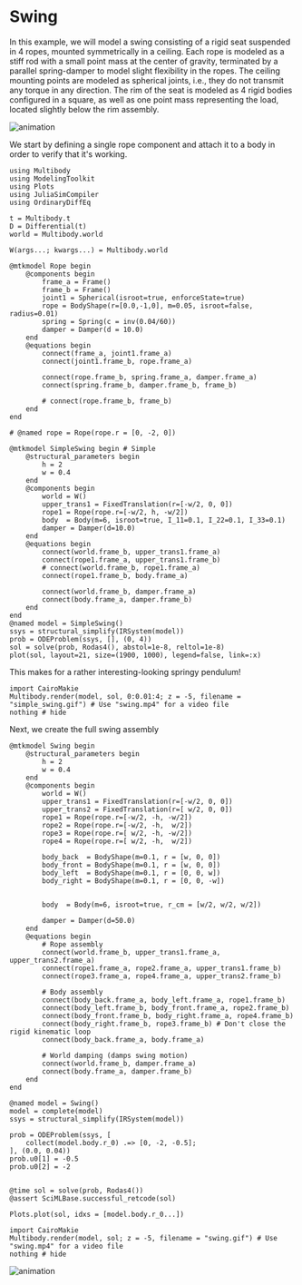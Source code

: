 # Swing

In this example, we will model a swing consisting of a rigid seat suspended in 4 ropes, mounted symmetrically in a ceiling. Each rope is modeled as a stiff rod with a small point mass at the center of gravity, terminated by a parallel spring-damper to model slight flexibility in the ropes. The ceiling mounting points are modeled as spherical joints, i.e., they do not transmit any torque in any direction. The rim of the seat is modeled as 4 rigid bodies configured in a square, as well as one point mass representing the load, located slightly below the rim assembly.

![animation](swing.gif)


We start by defining a single rope component and attach it to a body in order to verify that it's working.

```@example SWING
using Multibody
using ModelingToolkit
using Plots
using JuliaSimCompiler
using OrdinaryDiffEq

t = Multibody.t
D = Differential(t)
world = Multibody.world

W(args...; kwargs...) = Multibody.world

@mtkmodel Rope begin
    @components begin
        frame_a = Frame()
        frame_b = Frame()
        joint1 = Spherical(isroot=true, enforceState=true)
        rope = BodyShape(r=[0.0,-1,0], m=0.05, isroot=false, radius=0.01)
        spring = Spring(c = inv(0.04/60))
        damper = Damper(d = 10.0)
    end
    @equations begin
        connect(frame_a, joint1.frame_a)
        connect(joint1.frame_b, rope.frame_a)

        connect(rope.frame_b, spring.frame_a, damper.frame_a)
        connect(spring.frame_b, damper.frame_b, frame_b)

        # connect(rope.frame_b, frame_b)
    end
end

# @named rope = Rope(rope.r = [0, -2, 0])

@mtkmodel SimpleSwing begin # Simple
    @structural_parameters begin
        h = 2
        w = 0.4
    end
    @components begin
        world = W()
        upper_trans1 = FixedTranslation(r=[-w/2, 0, 0])
        rope1 = Rope(rope.r=[-w/2, h, -w/2])
        body  = Body(m=6, isroot=true, I_11=0.1, I_22=0.1, I_33=0.1)
        damper = Damper(d=10.0)
    end
    @equations begin
        connect(world.frame_b, upper_trans1.frame_a)
        connect(rope1.frame_a, upper_trans1.frame_b)
        # connect(world.frame_b, rope1.frame_a)
        connect(rope1.frame_b, body.frame_a)
        
        connect(world.frame_b, damper.frame_a)
        connect(body.frame_a, damper.frame_b)
    end
end
@named model = SimpleSwing()
ssys = structural_simplify(IRSystem(model))
prob = ODEProblem(ssys, [], (0, 4))
sol = solve(prob, Rodas4(), abstol=1e-8, reltol=1e-8)
plot(sol, layout=21, size=(1900, 1000), legend=false, link=:x)
```
This makes for a rather interesting-looking springy pendulum!

```@example SWING
import CairoMakie
Multibody.render(model, sol, 0:0.01:4; z = -5, filename = "simple_swing.gif") # Use "swing.mp4" for a video file
nothing # hide
```

Next, we create the full swing assembly

```@example SWING
@mtkmodel Swing begin
    @structural_parameters begin
        h = 2
        w = 0.4
    end
    @components begin
        world = W()
        upper_trans1 = FixedTranslation(r=[-w/2, 0, 0])
        upper_trans2 = FixedTranslation(r=[ w/2, 0, 0])
        rope1 = Rope(rope.r=[-w/2, -h, -w/2])
        rope2 = Rope(rope.r=[-w/2, -h,  w/2])
        rope3 = Rope(rope.r=[ w/2, -h, -w/2])
        rope4 = Rope(rope.r=[ w/2, -h,  w/2])

        body_back  = BodyShape(m=0.1, r = [w, 0, 0])
        body_front = BodyShape(m=0.1, r = [w, 0, 0])
        body_left  = BodyShape(m=0.1, r = [0, 0, w])
        body_right = BodyShape(m=0.1, r = [0, 0, -w])


        body  = Body(m=6, isroot=true, r_cm = [w/2, w/2, w/2])

        damper = Damper(d=50.0)
    end
    @equations begin
        # Rope assembly
        connect(world.frame_b, upper_trans1.frame_a, upper_trans2.frame_a)
        connect(rope1.frame_a, rope2.frame_a, upper_trans1.frame_b)
        connect(rope3.frame_a, rope4.frame_a, upper_trans2.frame_b)

        # Body assembly
        connect(body_back.frame_a, body_left.frame_a, rope1.frame_b)
        connect(body_left.frame_b, body_front.frame_a, rope2.frame_b)
        connect(body_front.frame_b, body_right.frame_a, rope4.frame_b)
        connect(body_right.frame_b, rope3.frame_b) # Don't close the rigid kinematic loop
        connect(body_back.frame_a, body.frame_a)

        # World damping (damps swing motion)
        connect(world.frame_b, damper.frame_a)
        connect(body.frame_a, damper.frame_b)
    end
end

@named model = Swing()
model = complete(model)
ssys = structural_simplify(IRSystem(model))

prob = ODEProblem(ssys, [
    collect(model.body.r_0) .=> [0, -2, -0.5];
], (0.0, 0.04))
prob.u0[1] = -0.5
prob.u0[2] = -2


@time sol = solve(prob, Rodas4())
@assert SciMLBase.successful_retcode(sol)

Plots.plot(sol, idxs = [model.body.r_0...])
```

```@example spring_mass_system
import CairoMakie
Multibody.render(model, sol; z = -5, filename = "swing.gif") # Use "swing.mp4" for a video file
nothing # hide
```

![animation](swing.gif)